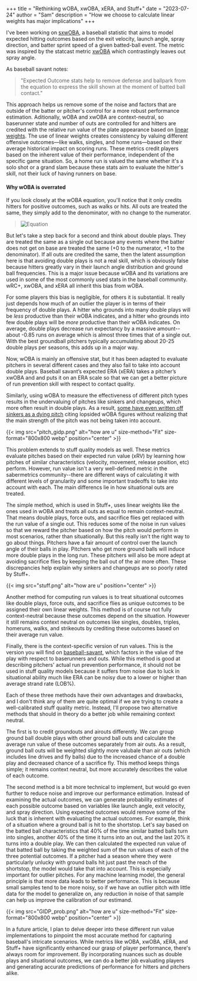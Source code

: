 +++
title = "Rethinking wOBA, xwOBA, xERA, and Stuff+"
date = "2023-07-24"
author = "Sam"
description = "How we choose to calculate linear weights has major implications"
+++

I've been working on [sxwOBA](https://sxwoba.herokuapp.com/), a baseball statistic that aims to model expected hitting outcomes based on the exit velocity, launch angle, spray direction, and batter sprint speed of a given batted-ball event. The metric was inspired by the statcast metric [xwOBA](https://baseballsavant.mlb.com/leaderboard/expected_statistics) which contrastingly leaves out spray angle. 

As baseball savant notes:
> "Expected Outcome stats help to remove defense and ballpark from the equation to express the skill shown at the moment of batted ball contact."

This approach helps us remove some of the noise and factors that are outside of the batter or pitcher's control for a more robust performance estimation. Aditionally, wOBA and xwOBA are context-neutral, so baserunner state and number of outs are controlled for and hitters are credited with the relative run value of the plate appearance based on [linear weights](https://library.fangraphs.com/principles/linear-weights/). The use of linear weights creates consistency by valuing different offensive outcomes—like walks, singles, and home runs—based on their average historical impact on scoring runs. These metrics credit players based on the inherent value of their performance, independent of the specific game situation. So, a home run is valued the same whether it's a solo shot or a grand slam because these stats aim to evaluate the hitter's skill, not their luck of having runners on base.

#### Why wOBA is overrated

If you look closely at the wOBA equation, you'll notice that it only credits hitters for positive outcomes, such as walks or hits. All outs are treated the same, they simply add to the denominator, with no change to the numerator. 

> ![Equation](https://math.vercel.app/?color=black&from=w%20O%20B%20A%3D%5Cfrac%7B0.7%20%5Ctimes%20%28BB%2BHBP%29%20%2B%200.9%20%5Ctimes%201B%20%2B%201.25%20%5Ctimes%202B%20%2B%201.6%20%5Ctimes%203B%20%2B%202%20%5Ctimes%20HR%7D%7BAB%2BBB%2BSF%2BHBP-IBB%7D.svg)

But let's take a step back for a second and think about double plays. They are treated the same as a single out because any events where the batter does not get on base are treated the same (+0 to the numerator, +1 to the denominator). If all outs are credited the same, then the latent assumption here is that avoiding double plays is not a real skill, which is obviously false because hitters greatly vary in their launch angle distribution and ground ball frequencies. This is a major issue because wOBA and its variations are used in some of the most commonly used stats in the baseball community. wRC+, xwOBA, and xERA all inherit this bias from wOBA.

For some players this bias is negligible, for others it is substantial. It really just depends how much of an outlier the player is in terms of their frequency of double plays. A hitter who grounds into many double plays will be *less* productive than their wOBA indicates, and a hitter who grounds into few double plays will be *more* productive than their wOBA indicates. On average, double plays decrease run expectancy by a massive amount--about -0.85 runs on average which is almost three times that of a single out. With the best groundball pitchers typically accumulating about 20-25 double plays per seasons, this adds up in a major way.

Now, wOBA is mainly an offensive stat, but it has been adapted to evaluate pitchers in several different cases and they also fail to take into account double plays. Baseball savant’s expected ERA (xERA) takes a pitcher’s xwOBA and and puts it on an ERA scale so that we can get a better picture of run prevention skill with respect to contact quality. 

Similarly, using wOBA to measure the effectiveness of different pitch types results in the undervaluing of pitches like sinkers and changeups, which more often result in double plays. As a result, [some have even written off sinkers as a dying pitch](https://blogs.fangraphs.com/go-see-the-two-seamer-before-its-gone/) citing lopsided wOBA figures without realizing that the main strength of the pitch was not being taken into account.

{{< img src="pitch_gidp.png" alt="how are u" size-method="Fit" size-format="800x800 webp" position="center" >}}

This problem extends to stuff quality models as well. These metrics evaluate pitches based on their expected run value (xRV) by learning how pitches of similar characteristics (velocity, movement, release position, etc) perform. However, run value isn't a very well-defined metric in the sabermetrics community--there are different ways of calculating it with different levels of granularity and some important tradeoffs to take into account with each. The main differencs lie in how situational outs are treated. 

The simple method, which is used in Stuff+, uses linear weights like the ones used in wOBA and treats all outs as equal to remain context-neutral. That means double plays, force outs, and sacrifice flies get replaced with the run value of a single out. This reduces some of the noise in run values so that we reward the pitcher based on how the pitch would perform in most scenarios, rather than situationally. But this really isn't the right way to go about things. Pitchers have a fair amount of control over the launch angle of their balls in play. Pitchers who get more ground balls will induce more double plays in the long run. These pitchers will also be more adept at avoiding sacrifice flies by keeping the ball out of the air more often. These discrepancies help explain why sinkers and changeups are so poorly rated by Stuff+.

{{< img src="stuff.png" alt="how are u" position="center" >}}

Another method for computing run values is to treat situational outcomes like double plays, force outs, and sacrifice flies as unique outcomes to be assigned their own linear weights. This method is of course not fully context-neutral because these outcomes depend on the situation. However it still remains context neutral on outcomes like singles, doubles, triples, homeruns, walks, and strikeouts by crediting these outcomes based on their average run value.

Finally, there is the context-specific version of run values. This is the version you will find on [baseball-savant](https://baseballsavant.mlb.com/leaderboard/pitch-arsenal-stats?type=pitcher&pitchType=&year=2023&position=undefined&team=&min=10&sort=4&sortDir=desc), which factors in the value of the play with respect to baserunners and outs. While this method is good at describing pitchers' actual run prevention performance, it should not be used in stuff quality models because it suffers from noise due to luck in situational ability much like ERA can be noisy due to a lower or higher than average strand rate (LOB%).

Each of these three methods have their own advantages and drawbacks, and I don't think any of them are quite optimal if we are trying to create a well-calibrated stuff quality metric. Instead, I'll propose two alternative methods that should in theory do a better job while remaining context neutral.

The first is to credit groundouts and airouts differently. We can group ground ball double plays with other ground ball outs and calculate the average run value of these outcomes separately from air outs. As a result, ground ball outs will be weighted slightly more valubale than air outs (which includes line drives and fly balls) due to the increased chance of a double play and decreased chance of a sacrifice fly. This method keeps things simple; it remains context neutral, but more accurately describes the value of each outcome.

The second method is a bit more technical to implement, but would go even further to reduce noise and improve our performance estimation. Instead of examining the actual outcomes, we can generate probability estimates of each possible outcome based on variables like launch angle, exit velocity, and spray direction. Using expected outcomes would remove some of the luck that is inherent with evaluating the actual outcomes. For example, think of a situation where a ground ball is hit to the shortstop. Let's say based on the batted ball characteristics that 40% of the time similar batted balls turn into singles, another 40% of the time it turns into an out, and the last 20% it turns into a double play. We can then calculated the expected run value of that batted ball by taking the weighted sum of the run values of each of the three potential outcomes. If a pitcher had a season where they were particularly unlucky with ground balls hit just past the reach of the shortstop, the model would take that into account. This is especially important for outlier pitches. For any machine learning model, the general principle is that more data leads to better performance. This is because small samples tend to be more noisy, so if we have an outlier pitch with little data for the model to generalize on, any reduction in noise of that sample can help us improve the calibration of our estimand.

{{< img src="GIDP_prob.png" alt="how are u" size-method="Fit" size-format="800x800 webp" position="center" >}}

In a future article, I plan to delve deeper into these different run value implementations to pinpoint the most accurate method for capturing baseball's intricate scenarios. While metrics like wOBA, xwOBA, xERA, and Stuff+ have significantly enhanced our grasp of player performance, there's always room for improvement. By incorporating nuances such as double plays and situational outcomes, we can do a better job evaluating players and generating accurate predictions of performance for hitters and pitchers alike.




